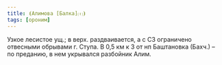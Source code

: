 ```yaml
---
title: ⦗Алимова [Балка]⒯⦘
tags: [ороним]
---
```


Узкое лесистое ущ.; в верх. раздваивается, а с СЗ ограничено отвесными обрывами
г. Ступа. В 0,5 км к З от нп Баштановка (Бахч.) – по преданию, в нем укрывался
разбойник Алим.
